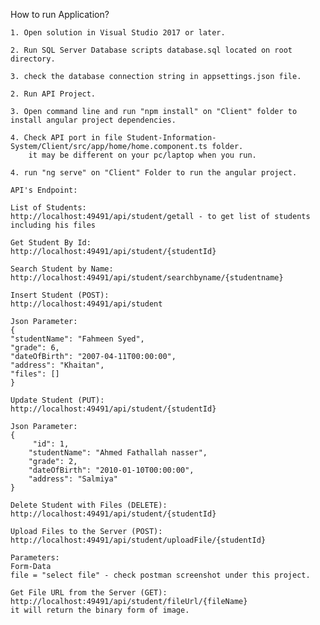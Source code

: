 How to run Application?

	1. Open solution in Visual Studio 2017 or later.

	2. Run SQL Server Database scripts database.sql located on root directory.

	3. check the database connection string in appsettings.json file.

	2. Run API Project.

	3. Open command line and run "npm install" on "Client" folder to install angular project dependencies.

    4. Check API port in file Student-Information-System/Client/src/app/home/home.component.ts folder.
        it may be different on your pc/laptop when you run.

	4. run "ng serve" on "Client" Folder to run the angular project.

	API's Endpoint:

	List of Students:
	http://localhost:49491/api/student/getall - to get list of students including his files

	Get Student By Id:
	http://localhost:49491/api/student/{studentId}

	Search Student by Name:
	http://localhost:49491/api/student/searchbyname/{studentname}

	Insert Student (POST):
	http://localhost:49491/api/student

	Json Parameter:
	{
    "studentName": "Fahmeen Syed",
    "grade": 6,
    "dateOfBirth": "2007-04-11T00:00:00",
    "address": "Khaitan",
    "files": []
	}

	Update Student (PUT):
	http://localhost:49491/api/student/{studentId}

	Json Parameter:
	{
		 "id": 1,
        "studentName": "Ahmed Fathallah nasser",
        "grade": 2,
        "dateOfBirth": "2010-01-10T00:00:00",
        "address": "Salmiya"
	}

	Delete Student with Files (DELETE):
	http://localhost:49491/api/student/{studentId}

	Upload Files to the Server (POST):
	http://localhost:49491/api/student/uploadFile/{studentId}
	
	Parameters:
	Form-Data
	file = "select file" - check postman screenshot under this project.

	Get File URL from the Server (GET):
	http://localhost:49491/api/student/fileUrl/{fileName}
	it will return the binary form of image.
